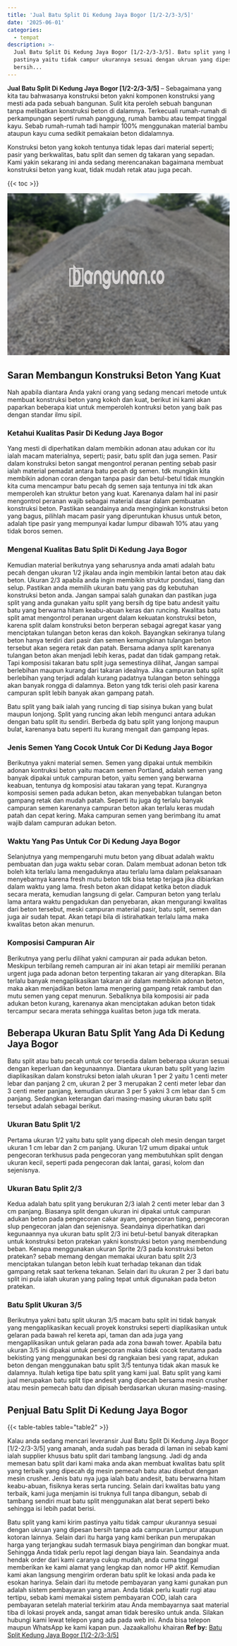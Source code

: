```yaml
---
title: 'Jual Batu Split Di Kedung Jaya Bogor [1/2-2/3-3/5]'
date: '2025-06-01'
categories:
  - tempat
description: >-
  Jual Batu Split Di Kedung Jaya Bogor [1/2-2/3-3/5]. Batu split yang kami kirim
  pastinya yaitu tidak campur ukurannya sesuai dengan ukruan yang dipesan
  bersih...
---
```


**Jual Batu Split Di Kedung Jaya Bogor \[1/2-2/3-3/5\]** – Sebagaimana yang kita tau bahwasanya konstruksi beton yakni komponen konstruksi yang mesti ada pada sebuah bangunan. Sulit kita peroleh sebuah bangunan tanpa melibatkan konstruksi beton di dalamnya. Terkecuali rumah-rumah di perkampungan seperti rumah panggung, rumah bambu atau tempat tinggal kayu. Sebab rumah-rumah tadi hampir 100% menggunakan material bambu ataupun kayu cuma sedikit pemakaian beton didalamnya.

Konstruksi beton yang kokoh tentunya tidak lepas dari material seperti; pasir yang berkwalitas, batu split dan semen dg takaran yang sepadan. Kami yakin sekarang ini anda sedang merencanakan bagaimana membuat konstruksi beton yang kuat, tidak mudah retak atau juga pecah.

{{< toc >}}

![Jual Batu Split Di Kedung Jaya Bogor [1/2-2/3-3/5]](/images/jual-batu-split-23.png)

## Saran Membangun Konstruksi Beton Yang Kuat

Nah apabila diantara Anda yakni orang yang sedang mencari metode untuk membuat konstruksi beton yang kokoh dan kuat, berikut ini kami akan paparkan beberapa kiat untuk memperoleh kontruksi beton yang baik pas dengan standar ilmu sipil.

### Ketahui Kualitas Pasir Di Kedung Jaya Bogor

Yang mesti di diperhatikan dalam membikin adonan atau adukan cor itu ialah macam materialnya, seperti; pasir, batu split dan juga semen. Pasir dalam konstruksi beton sangat mengontrol peranan penting sebab pasir ialah material pemadat antara batu pecah dg semen. tdk mungkin kita membikin adonan coran dengan tanpa pasir dan betul-betul tidak mungkin kita cuma mencampur batu pecah dg semen saja tentunya ini tdk akan memperoleh kan struktur beton yang kuat. Karenanya dalam hal ini pasir mengontrol peranan wajib sebagai material dasar dalam pembuatan konstruksi beton. Pastikan seandainya anda menginginkan konstruksi beton yang bagus, pilihlah macam pasir yang diperuntukan khusus untuk beton, adalah tipe pasir yang mempunyai kadar lumpur dibawah 10% atau yang tidak boros semen.

### Mengenal Kualitas Batu Split Di Kedung Jaya Bogor

Kemudian material berikutnya yang seharusnya anda amati adalah batu pecah dengan ukuran 1/2 jikalau anda ingin membikin lantai beton atau dak beton. Ukuran 2/3 apabila anda ingin membikin struktur pondasi, tiang dan selup. Pastikan anda memilih ukuran batu yang pas dg kebutuhan konstruksi beton anda. Jangan sampai salah gunakan dan pastikan juga split yang anda gunakan yaitu split yang bersih dg tipe batu andesit yaitu batu yang berwarna hitam keabu-abuan keras dan runcing. Kwalitas batu split amat mengontrol peranan urgent dalam kekuatan konstruksi beton, karena split dalam konstruksi beton berperan sebagai agregat kasar yang menciptakan tulangan beton keras dan kokoh. Bayangkan sekiranya tulang beton hanya terdiri dari pasir dan semen kemungkinan tulangan beton tersebut akan segera retak dan patah. Bersama adanya split karenanya tulangan beton akan menjadi lebih keras, padat dan tidak gampang retak. Tapi komposisi takaran batu split juga semestinya dilihat, Jangan sampai berlebihan maupun kurang dari takaran idealnya. Jika campuran batu split berlebihan yang terjadi adalah kurang padatnya tulangan beton sehingga akan banyak rongga di dalamnya. Beton yang tdk terisi oleh pasir karena campuran split lebih banyak akan gampang patah.

Batu split yang baik ialah yang runcing di tiap sisinya bukan yang bulat maupun lonjong. Split yang runcing akan lebih mengunci antara adukan dengan batu split itu sendiri. Berbeda dg batu split yang lonjong maupun bulat, karenanya batu seperti itu kurang mengait dan gampang lepas.

### Jenis Semen Yang Cocok Untuk Cor Di Kedung Jaya Bogor

Berikutnya yakni material semen. Semen yang dipakai untuk membikin adonan kontruksi beton yaitu macam semen Portland, adalah semen yang banyak dipakai untuk campuran beton, yaitu semen yang berwarna keabuan, tentunya dg komposisi atau takaran yang tepat. Kurangnya komposisi semen pada adukan beton, akan menyebabkan tulangan beton gampang retak dan mudah patah. Seperti itu juga dg terlalu banyak campuran semen karenanya campuran beton akan terlalu keras mudah patah dan cepat kering. Maka campuran semen yang berimbang itu amat wajib dalam campuran adukan beton.

### Waktu Yang Pas Untuk Cor Di Kedung Jaya Bogor

Selanjutnya yang mempengaruhi mutu beton yang dibuat adalah waktu pembuatan dan juga waktu sebar coran. Dalam membuat adonan beton tdk boleh kita terlalu lama mengaduknya atau terlalu lama dalam pelaksanaan menyebarnya karena fresh mutu beton tdk bisa tetap terjaga jika dibiarkan dalam waktu yang lama. fresh beton akan didapat ketika beton diaduk secara merata, kemudian langsung di gelar. Campuran beton yang terlalu lama antara waktu pengadukan dan penyebaran, akan mengurangi kwalitas dari beton tersebut, meski campuran material pasir, batu split, semen dan juga air sudah tepat. Akan tetapi bila di istirahatkan terlalu lama maka kwalitas beton akan menurun.

### Komposisi Campuran Air

Berikutnya yang perlu dilihat yakni campuran air pada adukan beton. Meskipun terbilang remeh campuran air ini akan tetapi air memiliki peranan urgent juga pada adonan beton terpenting takaran air yang diterapkan. Bila terlalu banyak mengaplikasikan takaran air dalam membikin adonan beton, maka akan menjadikan beton lama mengering gampang retak rambut dan mutu semen yang cepat menurun. Sebaliknya bila komposisi air pada adukan beton kurang, karenanya akan menciptakan adukan beton tidak tercampur secara merata sehingga kualitas beton juga tdk merata.

## Beberapa Ukuran Batu Split Yang Ada Di Kedung Jaya Bogor

Batu split atau batu pecah untuk cor tersedia dalam beberapa ukuran sesuai dengan keperluan dan kegunaannya. Diantara ukuran batu split yang lazim diaplikasikan dalam konstruksi beton ialah ukuran 1 per 2 yaitu 1 centi meter lebar dan panjang 2 cm, ukuran 2 per 3 merupakan 2 centi meter lebar dan 3 centi meter panjang, kemudian ukuran 3 per 5 yakni 3 cm lebar dan 5 cm panjang. Sedangkan keterangan dari masing-masing ukuran batu split tersebut adalah sebagai berikut.

### Ukuran Batu Split 1/2

Pertama ukuran 1/2 yaitu batu split yang dipecah oleh mesin dengan target ukuran 1 cm lebar dan 2 cm panjang. Ukuran 1/2 umum dipakai untuk pengecoran terkhusus pada pengecoran yang membutuhkan split dengan ukuran kecil, seperti pada pengecoran dak lantai, garasi, kolom dan sejenisnya.

### Ukuran Batu Split 2/3

Kedua adalah batu split yang berukuran 2/3 ialah 2 centi meter lebar dan 3 cm panjang. Biasanya split dengan ukuran ini dipakai untuk campuran adukan beton pada pengecoran cakar ayam, pengecoran tiang, pengecoran slup pengecoran jalan dan sejenisnya. Seandainya diperhatikan dari kegunaannya nya ukuran batu split 2/3 ini betul-betul banyak diterapkan untuk konstruksi beton pratekan yakni konstruksi beton yang membendung beban. Kenapa menggunakan ukuran Sprite 2/3 pada konstruksi beton pratekan? sebab memang dengan memakai ukuran batu split 2/3 menciptakan tulangan beton lebih kuat terhadap tekanan dan tidak gampang retak saat terkena tekanan. Selain dari itu ukuran 2 per 3 dari batu split ini pula ialah ukuran yang paling tepat untuk digunakan pada beton pratekan.

### Batu Split Ukuran 3/5

Berikutnya yakni batu split ukuran 3/5 macam batu split ini tidak banyak yang mengaplikasikan kecuali proyek konstruksi seperti diaplikasikan untuk gelaran pada bawah rel kereta api, taman dan ada juga yang mengaplikasikan untuk gelaran pada ada zona bawah tower. Apabila batu ukuran 3/5 ini dipakai untuk pengecoran maka tidak cocok terutama pada bekisting yang menggunakan besi dg rangkaian besi yang rapat, adukan beton dengan menggunakan batu split 3/5 tentunya tidak akan masuk ke dalamnya. Itulah ketiga tipe batu split yang kami jual. Batu split yang kami jual merupakan batu split tipe andesit yang dipecah bersama mesin crusher atau mesin pemecah batu dan dipisah berdasarkan ukuran masing-masing.

## Penjual Batu Split Di Kedung Jaya Bogor

{{< table-tables table="table2" >}}

Kalau anda sedang mencari leveransir Jual Batu Split Di Kedung Jaya Bogor \[1/2-2/3-3/5\] yang amanah, anda sudah pas berada di laman ini sebab kami ialah supplier khusus batu split dari tambang langsung. Jadi dg anda memesan batu split dari kami maka anda akan membuat kwalitas batu split yang terbaik yang dipecah dg mesin pemecah batu atau disebut dengan mesin crusher. Jenis batu nya juga ialah batu andesit, batu berwarna hitam keabu-abuan, fisiknya keras serta runcing. Selain dari kwalitas batu yang terbaik, kami juga menjamin isi truknya full tanpa dibangun, sebab di tambang sendiri muat batu split menggunakan alat berat seperti beko sehingga isi lebih padat berisi.

Batu split yang kami kirim pastinya yaitu tidak campur ukurannya sesuai dengan ukruan yang dipesan bersih tanpa ada campuran Lumpur ataupun kotoran lainnya. Selain dari itu harga yang kami berikan pun merupakan harga yang terjangkau sudah termasuk biaya pengiriman dan bongkar muat. Sehingga Anda tidak perlu repot lagi dengan biaya lain. Seandainya anda hendak order dari kami caranya cukup mudah, anda cuma tinggal memberikan ke kami alamat yang lengkap dan nomor HP aktif. Kemudian kami akan langsung mengirim orderan batu split ke lokasi anda pada ke esokan harinya. Selain dari itu metode pembayaran yang kami gunakan pun adalah sistem pembayaran yang aman. Anda tidak perlu kuatir rugi atau tertipu, sebab kami memakai sistem pembayaran COD, ialah cara pembayaran setelah material terkirim atau Anda membayarnya saat material tiba di lokasi proyek anda, sangat aman tidak beresiko untuk anda. Silakan hubungi kami lewat telepon yang ada pada web ini. Anda bisa telepon maupun WhatsApp ke kami kapan pun. Jazaakallohu khairan
**Ref by:** [Batu Split Kedung Jaya Bogor [1/2-2/3-3/5]](https://id.wikipedia.org/wiki/Batu)
